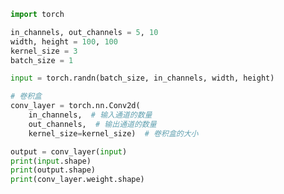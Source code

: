 
<BlogInfo title="11.卷积神经网络" author="白日梦想猿" pv=0 read_times=0 pre_cost_time=0分19秒 category="人工智能" tag_list="['人工智能']" create_time="2021.08.01 09:27:54" update_time="2021.08.01 09:42:58" />

```python
import torch

in_channels, out_channels = 5, 10
width, height = 100, 100
kernel_size = 3
batch_size = 1

input = torch.randn(batch_size, in_channels, width, height)

# 卷积盒
conv_layer = torch.nn.Conv2d(
    in_channels,  # 输入通道的数量
    out_channels,  # 输出通道的数量
    kernel_size=kernel_size)  # 卷积盒的大小

output = conv_layer(input)
print(input.shape)
print(output.shape)
print(conv_layer.weight.shape)

```
